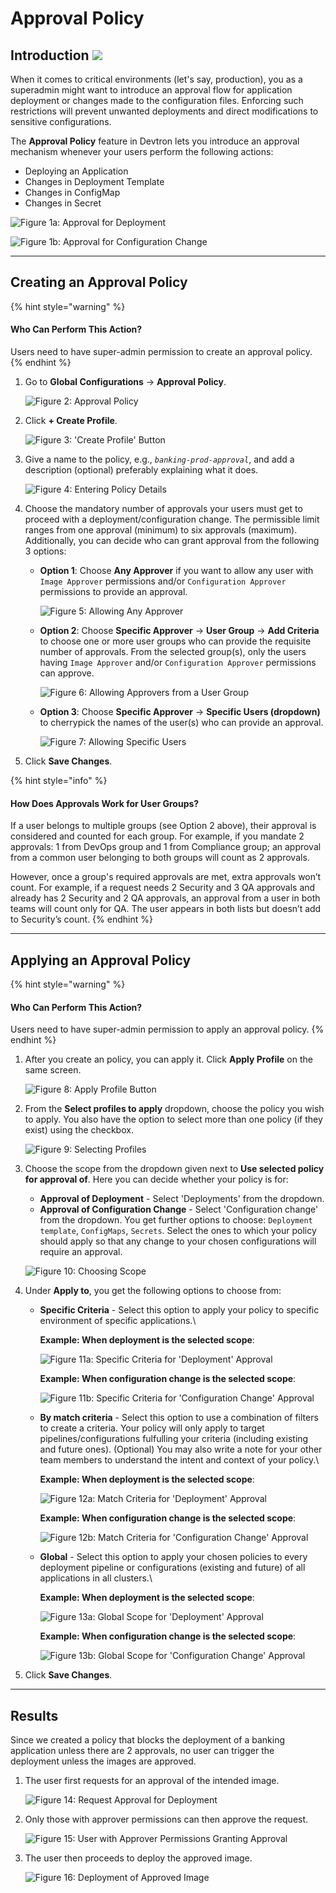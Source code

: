 # Approval Policy

## Introduction [![](https://devtron-public-asset.s3.us-east-2.amazonaws.com/images/elements/EnterpriseTag.svg)](https://devtron.ai/pricing)

When it comes to critical environments (let's say, production), you as a superadmin might want to introduce an approval flow for application deployment or changes made to the configuration files. Enforcing such restrictions will prevent unwanted deployments and direct modifications to sensitive configurations.

The **Approval Policy** feature in Devtron lets you introduce an approval mechanism whenever your users perform the following actions:

* Deploying an Application
* Changes in Deployment Template
* Changes in ConfigMap
* Changes in Secret

![Figure 1a: Approval for Deployment](https://devtron-public-asset.s3.us-east-2.amazonaws.com/images/global-configurations/approval-policy/deployment-approval.gif)

![Figure 1b: Approval for Configuration Change](https://devtron-public-asset.s3.us-east-2.amazonaws.com/images/global-configurations/approval-policy/config-approval.gif)

***

## Creating an Approval Policy

{% hint style="warning" %}
#### Who Can Perform This Action?

Users need to have super-admin permission to create an approval policy.
{% endhint %}

1.  Go to **Global Configurations** → **Approval Policy**.

    ![Figure 2: Approval Policy](https://devtron-public-asset.s3.us-east-2.amazonaws.com/images/global-configurations/approval-policy/gc-approval-policy.jpg)
2.  Click **+ Create Profile**.

    ![Figure 3: 'Create Profile' Button](https://devtron-public-asset.s3.us-east-2.amazonaws.com/images/global-configurations/approval-policy/create-approval-profile.jpg)
3.  Give a name to the policy, e.g., _`banking-prod-approval`_, and add a description (optional) preferably explaining what it does.

    ![Figure 4: Entering Policy Details](https://devtron-public-asset.s3.us-east-2.amazonaws.com/images/global-configurations/approval-policy/policy-desc.jpg)
4. Choose the mandatory number of approvals your users must get to proceed with a deployment/configuration change. The permissible limit ranges from one approval (minimum) to six approvals (maximum). Additionally, you can decide who can grant approval from the following 3 options:
   *   **Option 1**: Choose **Any Approver** if you want to allow any user with `Image Approver` permissions and/or `Configuration Approver` permissions to provide an approval.

       ![Figure 5: Allowing Any Approver](https://devtron-public-asset.s3.us-east-2.amazonaws.com/images/global-configurations/approval-policy/approval-count.gif)
   *   **Option 2**: Choose **Specific Approver** → **User Group** → **Add Criteria** to choose one or more user groups who can provide the requisite number of approvals. From the selected group(s), only the users having `Image Approver` and/or `Configuration Approver` permissions can approve.

       ![Figure 6: Allowing Approvers from a User Group](https://devtron-public-asset.s3.us-east-2.amazonaws.com/images/global-configurations/approval-policy/specific-user-group.gif)
   *   **Option 3**: Choose **Specific Approver** → **Specific Users (dropdown)** to cherrypick the names of the user(s) who can provide an approval.

       ![Figure 7: Allowing Specific Users](https://devtron-public-asset.s3.us-east-2.amazonaws.com/images/global-configurations/approval-policy/specific-user-approval.gif)
5. Click **Save Changes**.

{% hint style="info" %}
#### How Does Approvals Work for User Groups?

If a user belongs to multiple groups (see Option 2 above), their approval is considered and counted for each group. For example, if you mandate 2 approvals: 1 from DevOps group and 1 from Compliance group; an approval from a common user belonging to both groups will count as 2 approvals.

However, once a group's required approvals are met, extra approvals won’t count. For example, if a request needs 2 Security and 3 QA approvals and already has 2 Security and 2 QA approvals, an approval from a user in both teams will count only for QA. The user appears in both lists but doesn’t add to Security’s count.
{% endhint %}

***

## Applying an Approval Policy

{% hint style="warning" %}
#### Who Can Perform This Action?

Users need to have super-admin permission to apply an approval policy.
{% endhint %}

1.  After you create an policy, you can apply it. Click **Apply Profile** on the same screen.

    ![Figure 8: Apply Profile Button](https://devtron-public-asset.s3.us-east-2.amazonaws.com/images/global-configurations/approval-policy/apply-approval-policy.jpg)
2.  From the **Select profiles to apply** dropdown, choose the policy you wish to apply. You also have the option to select more than one policy (if they exist) using the checkbox.

    ![Figure 9: Selecting Profiles](https://devtron-public-asset.s3.us-east-2.amazonaws.com/images/global-configurations/approval-policy/select-approval-profiles.jpg)
3.  Choose the scope from the dropdown given next to **Use selected policy for approval of**. Here you can decide whether your policy is for:

    * **Approval of Deployment** - Select 'Deployments' from the dropdown.
    * **Approval of Configuration Change** - Select 'Configuration change' from the dropdown. You get further options to choose: `Deployment template`, `ConfigMaps`, `Secrets`. Select the ones to which your policy should apply so that any change to your chosen configurations will require an approval.

    ![Figure 10: Choosing Scope](https://devtron-public-asset.s3.us-east-2.amazonaws.com/images/global-configurations/approval-policy/select-approval-scope.jpg)
4. Under **Apply to**, you get the following options to choose from:
   *   **Specific Criteria** - Select this option to apply your policy to specific environment of specific applications.\


       **Example: When deployment is the selected scope**:

       ![Figure 11a: Specific Criteria for 'Deployment' Approval](https://devtron-public-asset.s3.us-east-2.amazonaws.com/images/global-configurations/approval-policy/specific-criteria-deployment.gif)

       **Example: When configuration change is the selected scope**:

       ![Figure 11b: Specific Criteria for 'Configuration Change' Approval](https://devtron-public-asset.s3.us-east-2.amazonaws.com/images/global-configurations/approval-policy/specific-criteria-config.gif)
   *   **By match criteria** - Select this option to use a combination of filters to create a criteria. Your policy will only apply to target pipelines/configurations fulfulling your criteria (including existing and future ones). (Optional) You may also write a note for your other team members to understand the intent and context of your policy.\


       **Example: When deployment is the selected scope**:

       ![Figure 12a: Match Criteria for 'Deployment' Approval](https://devtron-public-asset.s3.us-east-2.amazonaws.com/images/global-configurations/approval-policy/match-criteria-approval.gif)

       **Example: When configuration change is the selected scope**:

       ![Figure 12b: Match Criteria for 'Configuration Change' Approval](https://devtron-public-asset.s3.us-east-2.amazonaws.com/images/global-configurations/approval-policy/match-criteria-config.gif)
   *   **Global** - Select this option to apply your chosen policies to every deployment pipeline or configurations (existing and future) of all applications in all clusters.\


       **Example: When deployment is the selected scope**:

       ![Figure 13a: Global Scope for 'Deployment' Approval](https://devtron-public-asset.s3.us-east-2.amazonaws.com/images/global-configurations/approval-policy/global-deployment.jpg)

       **Example: When configuration change is the selected scope**:

       ![Figure 13b: Global Scope for 'Configuration Change' Approval](https://devtron-public-asset.s3.us-east-2.amazonaws.com/images/global-configurations/approval-policy/global-approval-config.jpg)
5. Click **Save Changes**.

***

## Results

Since we created a policy that blocks the deployment of a banking application unless there are 2 approvals, no user can trigger the deployment unless the images are approved.

1.  The user first requests for an approval of the intended image.

    ![Figure 14: Request Approval for Deployment](https://devtron-public-asset.s3.us-east-2.amazonaws.com/images/global-configurations/approval-policy/request-approval.gif)
2.  Only those with approver permissions can then approve the request.

    ![Figure 15: User with Approver Permissions Granting Approval](https://devtron-public-asset.s3.us-east-2.amazonaws.com/images/global-configurations/approval-policy/grant-approval.gif)
3.  The user then proceeds to deploy the approved image.

    ![Figure 16: Deployment of Approved Image](https://devtron-public-asset.s3.us-east-2.amazonaws.com/images/global-configurations/approval-policy/deploy-approved-image.gif)
